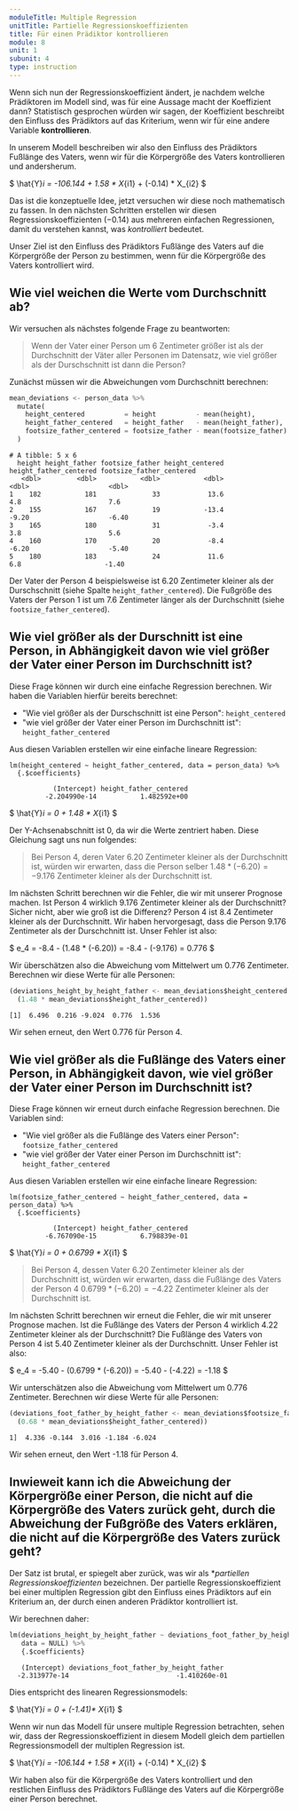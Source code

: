 ```yaml
---
moduleTitle: Multiple Regression
unitTitle: Partielle Regressionskoeffizienten
title: Für einen Prädiktor kontrollieren
module: 8
unit: 1
subunit: 4
type: instruction
---
```


Wenn sich nun der Regressionskoeffizient ändert, je nachdem welche Prädiktoren im Modell sind, was für eine Aussage macht der Koeffizient dann? Statistisch gesprochen würden wir sagen, der Koeffizient beschreibt den Einfluss des Prädiktors auf das Kriterium, wenn wir für eine andere Variable **kontrollieren**. 

In unserem Modell beschreiben wir also den Einfluss des Prädiktors Fußlänge des Vaters, wenn wir für die Körpergröße des Vaters kontrollieren und andersherum. 

$
\hat{Y}_i = -106.144 + 1.58 * X_{i1} + (-0.14) * X_{i2}
$

Das ist die konzeptuelle Idee, jetzt versuchen wir diese noch mathematisch zu fassen. In den nächsten Schritten erstellen wir diesen Regressionskoeffizienten ($-0.14$) aus mehreren einfachen Regressionen, damit du verstehen kannst, was *kontrolliert* bedeutet. 

Unser Ziel ist den Einfluss des Prädiktors Fußlänge des Vaters auf die Körpergröße der Person zu bestimmen, wenn für die Körpergröße des Vaters kontrolliert wird. 

## Wie viel weichen die Werte vom Durchschnitt ab? 

Wir versuchen als nächstes folgende Frage zu beantworten: 

> Wenn der Vater einer Person um 6 Zentimeter größer ist als der Durchschnitt der Väter aller Personen im Datensatz, wie viel größer als der Durschschnitt ist dann die Person? 

Zunächst müssen wir die Abweichungen vom Durchschnitt berechnen:


```python
mean_deviations <- person_data %>%
  mutate(
    height_centered          = height          - mean(height),
    height_father_centered   = height_father   - mean(height_father),
    footsize_father_centered = footsize_father - mean(footsize_father)
  )
```

```
# A tibble: 5 x 6
  height height_father footsize_father height_centered height_father_centered footsize_father_centered
   <dbl>         <dbl>           <dbl>           <dbl>                  <dbl>                    <dbl>
1    182           181              33            13.6                   4.8                      7.6 
2    155           167              19           -13.4                  -9.20                    -6.40
3    165           180              31            -3.4                   3.8                      5.6 
4    160           170              20            -8.4                  -6.20                    -5.40
5    180           183              24            11.6                   6.8                     -1.40
```

Der Vater der Person 4 beispielsweise ist 6.20 Zentimeter kleiner als der Durschschnitt (siehe Spalte `height_father_centered`). Die Fußgröße des Vaters der Person 1 ist um 7.6 Zentimeter länger als der Durchschnitt (siehe `footsize_father_centered`). 

## Wie viel größer als der Durschnitt ist eine Person, in Abhängigkeit davon wie viel größer der Vater einer Person im Durchschnitt ist? 

Diese Frage können wir durch eine einfache Regression berechnen. Wir haben die Variablen hierfür bereits berechnet: 

* "Wie viel größer als der Durschschnitt ist eine Person": `height_centered`
* "wie viel größer der Vater einer Person im Durchschnitt ist": `height_father_centered`

Aus diesen Variablen erstellen wir eine einfache lineare Regression:

```
lm(height_centered ~ height_father_centered, data = person_data) %>%
  {.$coefficients}
```

```
           (Intercept) height_father_centered 
         -2.204990e-14           1.482592e+00
```

$
\hat{Y}_i = 0 + 1.48 * X_{i1} 
$

Der Y-Achsenabschnitt ist 0, da wir die Werte zentriert haben. Diese Gleichung sagt uns nun folgendes:

> Bei Person 4, deren Vater 6.20 Zentimeter kleiner als der Durchschnitt ist, würden wir erwarten, dass die Person selber $1.48 * (-6.20) = -9.176$ Zentimeter kleiner als der Durchschnitt ist. 

Im nächsten Schritt berechnen wir die Fehler, die wir mit unserer Prognose machen. Ist Person 4 wirklich 9.176 Zentimeter kleiner als der Durchschnitt? Sicher nicht, aber wie groß ist die Differenz? Person 4 ist 8.4 Zentimeter kleiner als der Durchschnitt. Wir haben hervorgesagt, dass die Person 9.176 Zentimeter als der Durschchnitt ist. Unser Fehler ist also:

$
e_4 = -8.4 - (1.48 * (-6.20)) = -8.4 - (-9.176) = 0.776
$

Wir überschätzen also die Abweichung vom Mittelwert um 0.776 Zentimeter. Berechnen wir diese Werte für alle Personen:

```python
(deviations_height_by_height_father <- mean_deviations$height_centered - 
  (1.48 * mean_deviations$height_father_centered))
```

```
[1]  6.496  0.216 -9.024  0.776  1.536
```

Wir sehen erneut, den Wert 0.776 für Person 4. 

## Wie viel größer als die Fußlänge des Vaters einer Person, in Abhängigkeit davon, wie viel größer der Vater einer Person im Durchschnitt ist? 

Diese Frage können wir erneut durch einfache Regression berechnen. Die Variablen sind:

* "Wie viel größer als die Fußlänge des Vaters einer Person": `footsize_father_centered`
* "wie viel größer der Vater einer Person im Durchschnitt ist": `height_father_centered`

Aus diesen Variablen erstellen wir eine einfache lineare Regression:

```
lm(footsize_father_centered ~ height_father_centered, data = person_data) %>%
  {.$coefficients}
```

```
           (Intercept) height_father_centered 
         -6.767090e-15           6.798839e-01
```

$
\hat{Y}_i = 0 + 0.6799 * X_{i1} 
$

> Bei Person 4, dessen Vater 6.20 Zentimeter kleiner als der Durchschnitt ist, würden wir erwarten, dass die Fußlänge des Vaters der Person 4 $0.6799 * (-6.20) = -4.22$ Zentimeter kleiner als der Durchschnitt ist. 

Im nächsten Schritt berechnen wir erneut die Fehler, die wir mit unserer Prognose machen. Ist die Fußlänge des Vaters der Person 4 wirklich 4.22 Zentimeter kleiner als der Durchschnitt? Die Fußlänge des Vaters von Person 4 ist 5.40 Zentimeter kleiner als der Durchschnitt. Unser Fehler ist also:

$
e_4 = -5.40 - (0.6799 * (-6.20)) = -5.40 - (-4.22) = -1.18
$

Wir unterschätzen also die Abweichung vom Mittelwert um 0.776 Zentimeter. Berechnen wir diese Werte für alle Personen:

```python
(deviations_foot_father_by_height_father <- mean_deviations$footsize_father_centered - 
  (0.68 * mean_deviations$height_father_centered))
```

```
1]  4.336 -0.144  3.016 -1.184 -6.024
```

Wir sehen erneut, den Wert -1.18 für Person 4. 

## Inwieweit kann ich die Abweichung der Körpergröße einer Person, die nicht auf die Körpergröße des Vaters zurück geht, durch die Abweichung der Fußgröße des Vaters erklären, die nicht auf die Körpergröße des Vaters zurück geht?

Der Satz ist brutal, er spiegelt aber zurück, was wir als **partiellen Regressionskoeffizienten* bezeichnen. Der partielle Regressionskoeffizient bei einer multiplen Regression gibt den Einfluss eines Prädiktors auf ein Kriterium an, der durch einen anderen Prädiktor kontrolliert ist. 

Wir berechnen daher:

```python
lm(deviations_height_by_height_father ~ deviations_foot_father_by_height_father, 
   data = NULL) %>%
   {.$coefficients}
```

```
   (Intercept) deviations_foot_father_by_height_father 
  -2.313977e-14                           -1.410260e-01 
```

Dies entspricht des linearen Regressionsmodels:

$
\hat{Y}_i = 0 + (-1.41)* X_{i1} 
$

Wenn wir nun das Modell für unsere multiple Regression betrachten, sehen wir, dass der Regressionskoeffizient in diesem Modell gleich dem partiellen Regressionsmodell der multiplen Regression ist. 

$
\hat{Y}_i = -106.144 + 1.58 * X_{i1} + (-0.14) * X_{i2}
$

Wir haben also für die Körpergröße des Vaters kontrolliert und den restlichen Einfluss des Prädiktors Fußlänge des Vaters auf die Körpergröße einer Person berechnet. 